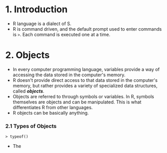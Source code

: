 # 1. Introduction

* R language is a dialect of S. 
* R is command driven, and the default prompt used to enter commands is `>`. Each command is executed one at a time.  

# 2. Objects 

* In every computer programming language, variables provide a way of accessing the data stored in the computer's memory. 
* R doesn't provide direct access to that data stored in the computer's memory, but rather provides a variety of specialized data structures, called **_objects_**. 
* Objects are referred to through symbols or variables. In R, symbols themselves are objects and can be manipulated. This is what differentiates R from other languages. 
* R objects can be basically anything. 

### 2.1 Types of Objects

```
> typeof()
```

* The 
